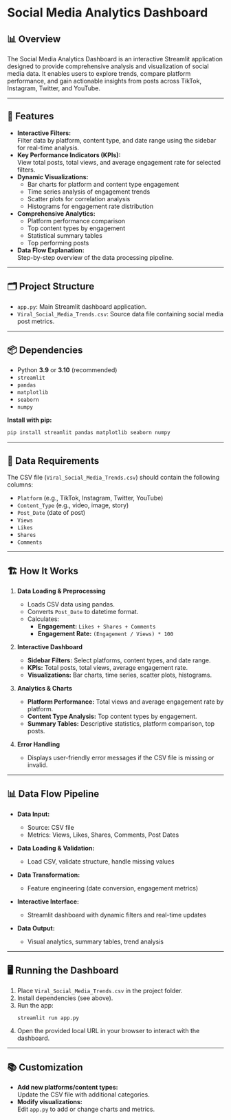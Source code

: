 # Social Media Analytics Dashboard

## 📊 Overview
The Social Media Analytics Dashboard is an interactive Streamlit application designed to provide comprehensive analysis and visualization of social media data. It enables users to explore trends, compare platform performance, and gain actionable insights from posts across TikTok, Instagram, Twitter, and YouTube.

---

## 🚀 Features

- **Interactive Filters:**  
  Filter data by platform, content type, and date range using the sidebar for real-time analysis.
- **Key Performance Indicators (KPIs):**  
  View total posts, total views, and average engagement rate for selected filters.
- **Dynamic Visualizations:**  
  - Bar charts for platform and content type engagement  
  - Time series analysis of engagement trends  
  - Scatter plots for correlation analysis  
  - Histograms for engagement rate distribution
- **Comprehensive Analytics:**  
  - Platform performance comparison  
  - Top content types by engagement  
  - Statistical summary tables  
  - Top performing posts
- **Data Flow Explanation:**  
  Step-by-step overview of the data processing pipeline.

---

## 🗂️ Project Structure

- `app.py`: Main Streamlit dashboard application.
- `Viral_Social_Media_Trends.csv`: Source data file containing social media post metrics.

---

## 📦 Dependencies

- Python **3.9** or **3.10** (recommended)
- `streamlit`
- `pandas`
- `matplotlib`
- `seaborn`
- `numpy`

**Install with pip:**
```bash
pip install streamlit pandas matplotlib seaborn numpy
```

---

## 📁 Data Requirements

The CSV file (`Viral_Social_Media_Trends.csv`) should contain the following columns:

- `Platform` (e.g., TikTok, Instagram, Twitter, YouTube)
- `Content_Type` (e.g., video, image, story)
- `Post_Date` (date of post)
- `Views`
- `Likes`
- `Shares`
- `Comments`

---

## 🏗️ How It Works

1. **Data Loading & Preprocessing**
   - Loads CSV data using pandas.
   - Converts `Post_Date` to datetime format.
   - Calculates:
     - **Engagement:** `Likes + Shares + Comments`
     - **Engagement Rate:** `(Engagement / Views) * 100`

2. **Interactive Dashboard**
   - **Sidebar Filters:** Select platforms, content types, and date range.
   - **KPIs:** Total posts, total views, average engagement rate.
   - **Visualizations:** Bar charts, time series, scatter plots, histograms.

3. **Analytics & Charts**
   - **Platform Performance:** Total views and average engagement rate by platform.
   - **Content Type Analysis:** Top content types by engagement.
   - **Summary Tables:** Descriptive statistics, platform comparison, top posts.

4. **Error Handling**
   - Displays user-friendly error messages if the CSV file is missing or invalid.

---

## 📊 Data Flow Pipeline

- **Data Input:**
  - Source: CSV file
  - Metrics: Views, Likes, Shares, Comments, Post Dates

- **Data Loading & Validation:**
  - Load CSV, validate structure, handle missing values

- **Data Transformation:**
  - Feature engineering (date conversion, engagement metrics)

- **Interactive Interface:**
  - Streamlit dashboard with dynamic filters and real-time updates

- **Data Output:**
  - Visual analytics, summary tables, trend analysis

---

## 🖥️ Running the Dashboard

1. Place `Viral_Social_Media_Trends.csv` in the project folder.
2. Install dependencies (see above).
3. Run the app:
   ```bash
   streamlit run app.py
   ```
4. Open the provided local URL in your browser to interact with the dashboard.

---

## 📚 Customization

- **Add new platforms/content types:**  
  Update the CSV file with additional categories.
- **Modify visualizations:**  
  Edit `app.py` to add or change charts and metrics.